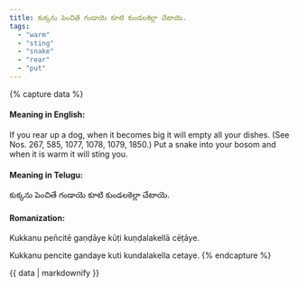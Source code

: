 ```yaml
---
title: కుక్కను పెంచితే గండాయె కూటి కుండలకెల్లా చేటాయె.
tags:
  - "warm"
  - "sting"
  - "snake"
  - "rear"
  - "put"
---
```


{% capture data %}
#### Meaning in English:
If you rear up a dog, when it becomes big it will empty all your dishes.
(See Nos. 267, 585, 1077, 1078, 1079, 1850.)
Put a snake into your bosom and when it is warm it will sting you.

#### Meaning in Telugu:
కుక్కను పెంచితే గండాయె కూటి కుండలకెల్లా చేటాయె.

#### Romanization:
Kukkanu pen̄citē gaṇḍāye kūṭi kuṇḍalakellā cēṭāye.

Kukkanu pencite gandaye kuti kundalakella cetaye.
{% endcapture %}

{{ data | markdownify }}

